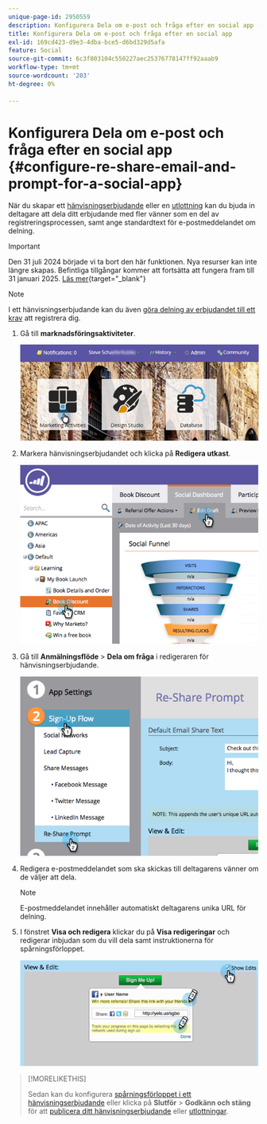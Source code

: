 ```yaml
---
unique-page-id: 2950559
description: Konfigurera Dela om e-post och fråga efter en social app - Marketo Docs - produktdokumentation
title: Konfigurera Dela om e-post och fråga efter en social app
exl-id: 169cd423-d9e3-4dba-bce5-d6bd329d5afa
feature: Social
source-git-commit: 6c3f803104c550227aec25376778147ff92aaab9
workflow-type: tm+mt
source-wordcount: '203'
ht-degree: 0%

---
```


# Konfigurera Dela om e-post och fråga efter en social app {#configure-re-share-email-and-prompt-for-a-social-app}

När du skapar ett [hänvisningserbjudande](/help/marketo/product-docs/demand-generation/social/referral-offers/create-a-referral-offer.md) eller en [utlottning](/help/marketo/product-docs/demand-generation/social/sweepstakes/create-sweepstakes.md) kan du bjuda in deltagare att dela ditt erbjudande med fler vänner som en del av registreringsprocessen, samt ange standardtext för e-postmeddelandet om delning.

>[!IMPORTANT]
>
>Den 31 juli 2024 började vi ta bort den här funktionen. Nya resurser kan inte längre skapas. Befintliga tillgångar kommer att fortsätta att fungera fram till 31 januari 2025. [Läs mer](https://nation.marketo.com/t5/employee-blogs/marketo-engage-social-features-deprecation/ba-p/351977){target="_blank"}

>[!NOTE]
>
>I ett hänvisningserbjudande kan du även [göra delning av erbjudandet till ett krav](/help/marketo/product-docs/demand-generation/social/social-functions/set-social-share-requirement.md) att registrera dig.

1. Gå till **marknadsföringsaktiviteter**.

   ![](assets/login-marketing-activities-3.png)

1. Markera hänvisningserbjudandet och klicka på **Redigera utkast**.

   ![](assets/image2014-9-22-11-3a6-3a56.png)

1. Gå till **Anmälningsflöde** > **Dela om fråga** i redigeraren för hänvisningserbjudande.

   ![](assets/image2014-9-22-11-3a7-3a9.png)

1. Redigera e-postmeddelandet som ska skickas till deltagarens vänner om de väljer att dela.

   >[!NOTE]
   >
   >E-postmeddelandet innehåller automatiskt deltagarens unika URL för delning.

1. I fönstret **Visa och redigera** klickar du på **Visa redigeringar** och redigerar inbjudan som du vill dela samt instruktionerna för spårningsförloppet.

   ![](assets/image2014-9-22-11-3a7-3a49.png)

>[!MORELIKETHIS]
>
>Sedan kan du konfigurera [spårningsförloppet i ett hänvisningserbjudande](configure-track-progress-flow-for-a-referral-offer.md) eller klicka på **Slutför** > **Godkänn och stäng** för att [publicera ditt hänvisningserbjudande](/help/marketo/product-docs/demand-generation/social/referral-offers/publish-a-referral-offer.md) eller [utlottningar](/help/marketo/product-docs/demand-generation/social/sweepstakes/create-sweepstakes.md).
